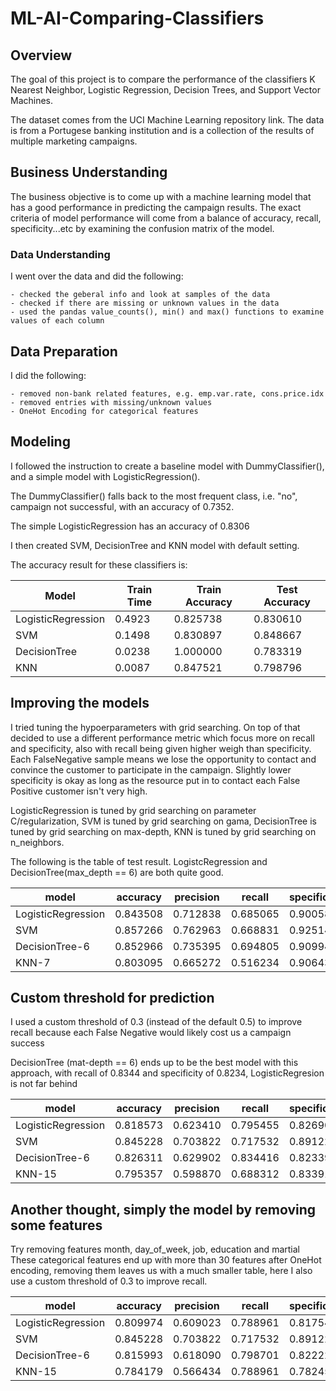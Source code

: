 # ML-AI-Comparing-Classifiers

## Overview
The goal of this project is to compare the performance of the classifiers K Nearest Neighbor, Logistic Regression, Decision Trees, and Support Vector Machines.

The dataset comes from the UCI Machine Learning repository link. The data is from a Portugese banking institution and is a collection of the results of multiple marketing campaigns. 


## Business Understanding
The business objective is to come up with a machine learning model that has a good performance in predicting the campaign results. The exact criteria of model performance will come from a balance of accuracy, recall, specificity...etc by examining the confusion matrix of the model.

### Data Understanding
I went over the data and did the following:

    - checked the geberal info and look at samples of the data
    - checked if there are missing or unknown values in the data
    - used the pandas value_counts(), min() and max() functions to examine values of each column


## Data Preparation

I did the following:

    - removed non-bank related features, e.g. emp.var.rate, cons.price.idx
    - removed entries with missing/unknown values
    - OneHot Encoding for categorical features

## Modeling

I followed the instruction to create a baseline model with DummyClassifier(), and a simple model with LogisticRegression().

The DummyClassifier() falls back to the most frequent class, i.e. "no", campaign not successful, with an accuracy of 0.7352.

The simple LogisticRegression has an accuracy of 0.8306

I then created SVM, DecisionTree and KNN model with default setting.

The accuracy result for these classifiers is:


 Model | Train Time | Train Accuracy | Test Accuracy
--- | --- | --- | --- 
LogisticRegression |  0.4923    |      0.825738   |     0.830610 
SVM        |          0.1498    |      0.830897    |    0.848667 
DecisionTree  |  0.0238 | 1.000000   |     0.783319
KNN          |        0.0087     |     0.847521    |    0.798796 

## Improving the models

I tried tuning the hypoerparameters with grid searching. On top of that decided to use a different performance metric which focus more on recall and specificity, also with recall being given higher weigh than specificity. Each FalseNegative sample means we lose the opportunity to contact and convince the customer to participate in the campaign. Slightly lower specificity is okay as long as the resource put in to contact each False Positive customer isn't very high.

LogisticRegression is tuned by grid searching on parameter C/regularization, SVM is tuned by grid searching on gama, DecisionTree is tuned by grid searching on max-depth, KNN is tuned by grid searching on n_neighbors.

The following is the table of test result. LogistcRegression and DecisionTree(max_depth == 6) are both quite good.

model      |  accuracy | precision | recall  |  specificity
--- | --- | --- | --- | ---
LogisticRegression | 0.843508 | 0.712838 | 0.685065 | 0.900585
SVM         |        0.857266 | 0.762963 |  0.668831 | 0.925146
DecisionTree-6  |    0.852966 | 0.735395 |  0.694805 | 0.909942
KNN-7        |       0.803095 | 0.665272 |  0.516234 | 0.906433


## Custom threshold for prediction
I used a custom threshold of 0.3 (instead of the default 0.5) to improve recall because each False Negative would likely cost us a campaign success

DecisionTree (mat-depth == 6) ends up to be the best model with this approach, with recall of 0.8344 and specificity of 0.8234, LogisticRegresion is not far behind


   model | accuracy | precision | recall  |  specificity
--- | --- | --- | --- | ---
LogisticRegression | 0.818573 | 0.623410 |  0.795455 | 0.826901
SVM           |      0.845228 | 0.703822 |  0.717532 | 0.891228
DecisionTree-6   |   0.826311 | 0.629902 |  0.834416| 0.823392
KNN-15        |      0.795357 | 0.598870 |  0.688312 | 0.833918

## Another thought, simply the model by removing some features

Try removing features month, day_of_week, job, education and martial
These categorical features end up with more than 30 features after OneHot encoding, removing them leaves us with a much smaller table, here I also use a custom threshold of 0.3 to improve recall.


model |  accuracy | precision | recall  |  specificity
--- | --- | --- | --- | ---
LogisticRegression | 0.809974 | 0.609023 |  0.788961 | 0.817544
SVM                | 0.845228 | 0.703822 |  0.717532 | 0.891228
DecisionTree-6    |  0.815993 | 0.618090 | 0.798701 | 0.822222
KNN-15          |    0.784179 | 0.566434 | 0.788961 | 0.782456

